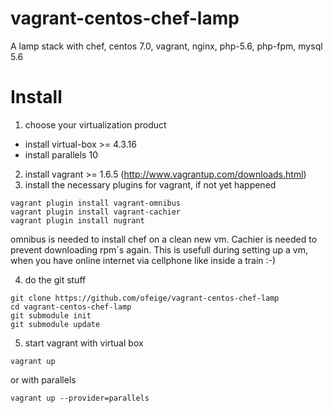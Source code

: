 vagrant-centos-chef-lamp
========================

A lamp stack with chef, centos 7.0, vagrant, nginx, php-5.6, php-fpm, mysql 5.6

Install
=======

1. choose your virtualization product
 - install virtual-box >= 4.3.16
 - install parallels 10
2. install vagrant >= 1.6.5 (http://www.vagrantup.com/downloads.html)
3. install the necessary plugins for vagrant, if not yet happened
```
vagrant plugin install vagrant-omnibus
vagrant plugin install vagrant-cachier
vagrant plugin install nugrant
```

omnibus is needed to install chef on a clean new vm.
Cachier is needed to prevent downloading rpm´s again. This is usefull during setting up a vm, when you have online internet via cellphone like inside a train :-)

4. do the git stuff
```
git clone https://github.com/ofeige/vagrant-centos-chef-lamp
cd vagrant-centos-chef-lamp
git submodule init
git submodule update
```

5. start vagrant with virtual box
```
vagrant up
```
or with parallels
```
vagrant up --provider=parallels
```
